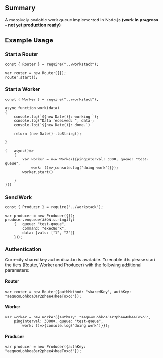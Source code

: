 ## Summary
A massively scalable work queue implemented in Node.js **(work in progress - not yet production ready)**


## Example Usage

### Start a Router
```
const { Router } = require("../workstack");

var router = new Router({});
router.start();
```

### Start a Worker
```
const { Worker } = require("../workstack");

async function work(data)
{   
    console.log(`${new Date()}: working.`);
    console.log("Data received: ", data);
    console.log(`${new Date()}: done.`);
    
    return (new Date()).toString();

}

(   async()=>
    {   
        var worker = new Worker({pingInterval: 5000, queue: "test-queue",
            work: ()=>{console.log("doing work")}});
        worker.start();

    }
)()
```

### Send Work
```
const { Producer } = require("../workstack");

var producer = new Producer({});
producer.enqueue(JSON.stringify(
    {   queue: "test-queue",
        command: "execWork", 
        data: {vals: ["1", "2"]}
    }));
```

### Authentication
Currently shared key authentication is available.  To enable this please start the tiers (Router, Worker and Producer) with the following additional parameters:

#### Router
```
var router = new Router({authMethod: "sharedKey", authKey: "aequooLohkoa3ar2phee4sheeToxo6"});
```

#### Worker
```
var worker = new Worker({authKey: "aequooLohkoa3ar2phee4sheeToxo6", 
    pingInterval: 30000, queue: "test-queue",
        work: ()=>{console.log("doing work")}});
```

#### Producer
```
var producer = new Producer({authKey: "aequooLohkoa3ar2phee4sheeToxo6"});
```